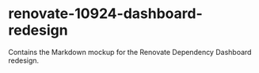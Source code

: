 # renovate-10924-dashboard-redesign
Contains the Markdown mockup for the Renovate Dependency Dashboard redesign.
